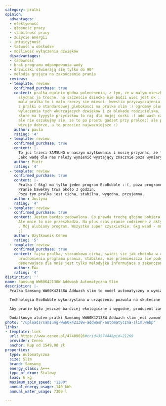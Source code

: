 ```yaml
---
category: pralki
opinion:
  advantages:
  - efektywność
  - głośność pracy
  - stabilność pracy
  - zużycie energii
  - intuicyjność
  - łatwość w obsłudze
  - możliwość wyłączenia dźwięków
  disadvantages:
  - ładowność
  - brak programu odpompowania wody
  - drzwiczki otwierają się tylko do 90°
  - melodia grająca na zakończenie prania
  reviews:
  - template: review
    confirmed_purchase: true
    content: pralka ogolnie godna polecenenia, z tym, ze w malym mieszkaniu jednak
      slychac ja troche. na szczescie dziecka nie budzi wiec jest ok :) ladownosc...
      mala pralka to i malo rzeczy sie miesci- kwestia przyzwyczajenia jak ktos przechodzi
      z pralki o standardowej glebokosci na pralke slim :) ogromny plus za mozliwosc
      wylaczenia tych wkurzajacych dzwiekow i za blokade rodzicielska, bo urzadzenie
      ktore ma tyyyyle przyciskow to raj dla mojej corki :) add wash czasem uzywany,
      ale nie oszukujmy sie, ze to po prostu gadzet przy pralce:) ale pierze dobrze,
      wiruje dobrze, a to przeciez najwazniejsze :)
    author: paula
    rating: '4'
  - template: review
    confirmed_purchase: true
    content: |-
      To już trzeci SAMSUNG w naszym użytkowaniu i muszę przyznać, że faktycznie silnik inwerterowy jest cichutki, w zasadzie jedyne dźwieki jakie słychać to wpuszczana woda przez elektrozawór i melodyjka (męcząca żonę) po zakończeniu prania :)
      Jako wadę dla nas należy wymienić wystający znacznie poza wymiary bęben pralki, który przy opcji wpakowania w szafkę powoduje kłopoty z dostępem do szuflady na detergenty.
    author: Piotr
    rating: '4'
  - template: review
    confirmed_purchase: true
    content: |-
      Pralka ( 6kg) ma tylko jeden program EcoBubble :-(, poza programem na bawełnę reszta programów jest na 3 kg.
      Pranie bawełny trwa około 3 godzin.
      Poza tym pralka jest cicha, stabilna, wygodna, przyjemna.
    author: Justyna
    rating: '4'
  - template: review
    confirmed_purchase: true
    content: Jestem bardzo zadowolona. Co prawda trochę głośno pobiera wodę i wiruje...
      Ale mnie to nie przeszkadza. Na plus czas pranie codzienne z aktywną pianą 1.30
      . Mój ulubiony program. Wszystko super czysxiutkie. 6kg wsad - mnie wystarcza
      ;)
    author: Użytkownik Ceneo
    rating: '5'
  - template: review
    confirmed_purchase: true
    content: fajna pralka, stosunkowo cicha, swieci sie jak choinka w ciemnosci po
      uruchomieniu programu prania, stabilna, nie przemieszcza sie podczas wirowania,
      denerwujaca dla mnie jest tylko melodyjka informujaca o zakonczonym praniu,
    author: Ewa
    rating: '4'
distinction: ''
name: Samsung WW60K42138W Addwash Automatyczna Slim
description: |-
  Pralka Samsung WW60K42138W Addwash slim to model automatyczny o wymiarach 600 x 850 x 450 mm. Urządzenie zostało wyposażone w silnik Digital Inverter, który odpowiada za cichą, energooszczędną i wydajną pracę oraz wysoką wytrzymałość. Pralkę wyposażono w szeroko otwierane drzwi, co znacznie ułatwia wkładanie i wyjmowanie ubrań z jej wnętrza. Maksymalna waga załadunku bębna wynosi 6 kg. Dzięki dodatkowym drzwiczkom zamontowanym w pralce możliwe jest dodawanie ubrań w trakcie prania, płukania lub wirowania.

  Technologia EcoBubble wykorzystana w urządzeniu pozwala na skuteczne pranie nawet w bardzo niskich temperaturach. Środek piorący w połączeniu z wodą zamienia się w pianę, która wnikając w tkaniny, skutecznie usuwa plamy. Ponadto pralka posiada funkcję Bubble Soak, która zmiękcza zabrudzenia na chwilę przed rozpoczęciem prania właściwego. Można ją uruchomić, wciskając odpowiedni przycisk na panelu sterowania.

  Aby pranie było jeszcze bardziej ekologiczne i wygodne, producent zastosował technologię Eco Drum Clean, która umożliwia utrzymanie świeżości w urządzeniu bez konieczności używania mocnych środków chemicznych. Co więcej, urządzenie samo powiadamia użytkownika o konieczności jego czyszczenia.

  Dodatkowym atutem pralki Samsung WW60K42138W Addwash slim jest zamontowany w system Smart Check, który pozwala na monitorowanie wszystkich ewentualnych uszkodzeń i błędów. System nie tylko błyskawicznie wykrywa problem, ale również podpowiada sposób jego rozwiązania. Obsługiwany jest za pomocą aplikacji na smartfona, którą można zainstalować po zakupie pralki.
photo: "/uploads/samsung-ww60k42138w-addwash-automatyczna-slim.webp"
links:
- template: link
  url: https://www.ceneo.pl/47489026#crid=357444&pid=21269
  provider: Ceneo
  anchor: Kup od 1549,00 zł
properties:
  type: Automatyczna
  size: Slim
  brand: Samsung
  energy_class: A+++
  type_of_drum: Stalowy
  load: 6 kg
  maximum_spin_speed: "1200"
  annual_energy_usage: 140 kWh
  annual_water_usage: 7300 l

---
```

